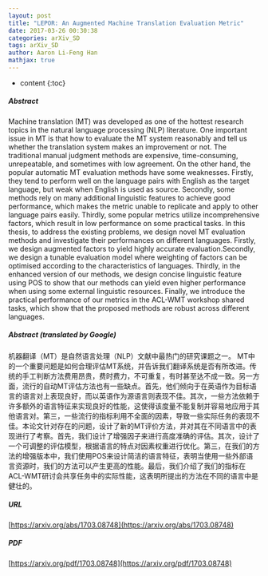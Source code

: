 ```yaml
---
layout: post
title: "LEPOR: An Augmented Machine Translation Evaluation Metric"
date: 2017-03-26 00:30:38
categories: arXiv_SD
tags: arXiv_SD
author: Aaron Li-Feng Han
mathjax: true
---
```


* content
{:toc}

##### Abstract
Machine translation (MT) was developed as one of the hottest research topics in the natural language processing (NLP) literature. One important issue in MT is that how to evaluate the MT system reasonably and tell us whether the translation system makes an improvement or not. The traditional manual judgment methods are expensive, time-consuming, unrepeatable, and sometimes with low agreement. On the other hand, the popular automatic MT evaluation methods have some weaknesses. Firstly, they tend to perform well on the language pairs with English as the target language, but weak when English is used as source. Secondly, some methods rely on many additional linguistic features to achieve good performance, which makes the metric unable to replicate and apply to other language pairs easily. Thirdly, some popular metrics utilize incomprehensive factors, which result in low performance on some practical tasks. In this thesis, to address the existing problems, we design novel MT evaluation methods and investigate their performances on different languages. Firstly, we design augmented factors to yield highly accurate evaluation.Secondly, we design a tunable evaluation model where weighting of factors can be optimised according to the characteristics of languages. Thirdly, in the enhanced version of our methods, we design concise linguistic feature using POS to show that our methods can yield even higher performance when using some external linguistic resources. Finally, we introduce the practical performance of our metrics in the ACL-WMT workshop shared tasks, which show that the proposed methods are robust across different languages.

##### Abstract (translated by Google)
机器翻译（MT）是自然语言处理（NLP）文献中最热门的研究课题之一。 MT中的一个重要问题是如何合理评估MT系统，并告诉我们翻译系统是否有所改进。传统的手工判断方法费用昂贵，费时费力，不可重复，有时甚至达不成一致。另一方面，流行的自动MT评估方法也有一些缺点。首先，他们倾向于在英语作为目标语言的语言对上表现良好，而以英语作为源语言则表现不佳。其次，一些方法依赖于许多额外的语言特征来实现良好的性能，这使得该度量不能复制并容易地应用于其他语言对。第三，一些流行的指标利用不全面的因素，导致一些实际任务的表现不佳。本论文针对存在的问题，设计了新的MT评价方法，并对其在不同语言中的表现进行了考察。首先，我们设计了增强因子来进行高度准确的评估。其次，设计了一个可调整的评估模型，根据语言的特点对因素权重进行优化。第三，在我们的方法的增强版本中，我们使用POS来设计简洁的语言特征，表明当使用一些外部语言资源时，我们的方法可以产生更高的性能。最后，我们介绍了我们的指标在ACL-WMT研讨会共享任务中的实际性能，这表明所提出的方法在不同的语言中是健壮的。

##### URL
[https://arxiv.org/abs/1703.08748](https://arxiv.org/abs/1703.08748)

##### PDF
[https://arxiv.org/pdf/1703.08748](https://arxiv.org/pdf/1703.08748)

